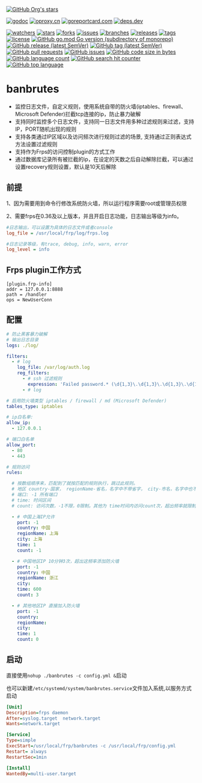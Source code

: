 [comment]: <> (dtapps)
[![GitHub Org's stars](https://img.shields.io/github/stars/zngw)](https://github.com/zngw)

[comment]: <> (go)
[![godoc](https://pkg.go.dev/badge/github.com/arthur/banbrutes?status.svg)](https://pkg.go.dev/github.com/arthur/banbrutes)
[![oproxy.cn](https://goproxy.cn/stats/github.com/arthur/banbrutes/badges/download-count.svg)](https://goproxy.cn/stats/github.com/arthur/banbrutes)
[![goreportcard.com](https://goreportcard.com/badge/github.com/arthur/banbrutes)](https://goreportcard.com/report/github.com/arthur/banbrutes)
[![deps.dev](https://img.shields.io/badge/deps-go-red.svg)](https://deps.dev/go/github.com%2Fdtapps%2Fgo-ssh-tunnel)

[comment]: <> (github.com)
[![watchers](https://badgen.net/github/watchers/zngw/banbrutes)](https://github.com/arthur/banbrutes/watchers)
[![stars](https://badgen.net/github/stars/zngw/banbrutes)](https://github.com/arthur/banbrutes/stargazers)
[![forks](https://badgen.net/github/forks/zngw/banbrutes)](https://github.com/arthur/banbrutes/network/members)
[![issues](https://badgen.net/github/issues/zngw/banbrutes)](https://github.com/arthur/banbrutes/issues)
[![branches](https://badgen.net/github/branches/zngw/banbrutes)](https://github.com/arthur/banbrutes/branches)
[![releases](https://badgen.net/github/releases/zngw/banbrutes)](https://github.com/arthur/banbrutes/releases)
[![tags](https://badgen.net/github/tags/zngw/banbrutes)](https://github.com/arthur/banbrutes/tags)
[![license](https://badgen.net/github/license/zngw/banbrutes)](https://github.com/arthur/banbrutes/blob/master/LICENSE)
[![GitHub go.mod Go version (subdirectory of monorepo)](https://img.shields.io/github/go-mod/go-version/zngw/banbrutes)](https://github.com/arthur/banbrutes)
[![GitHub release (latest SemVer)](https://img.shields.io/github/v/release/zngw/banbrutes)](https://github.com/arthur/banbrutes/releases)
[![GitHub tag (latest SemVer)](https://img.shields.io/github/v/tag/zngw/banbrutes)](https://github.com/arthur/banbrutes/tags)
[![GitHub pull requests](https://img.shields.io/github/issues-pr/zngw/banbrutes)](https://github.com/arthur/banbrutes/pulls)
[![GitHub issues](https://img.shields.io/github/issues/zngw/banbrutes)](https://github.com/arthur/banbrutes/issues)
[![GitHub code size in bytes](https://img.shields.io/github/languages/code-size/zngw/banbrutes)](https://github.com/arthur/banbrutes)
[![GitHub language count](https://img.shields.io/github/languages/count/zngw/banbrutes)](https://github.com/arthur/banbrutes)
[![GitHub search hit counter](https://img.shields.io/github/search/zngw/banbrutes/go)](https://github.com/arthur/banbrutes)
[![GitHub top language](https://img.shields.io/github/languages/top/zngw/banbrutes)](https://github.com/arthur/banbrutes)

# banbrutes
* 监控日志文件，自定义规则，使用系统自带的防火墙(iptables、firewall、Microsoft Defender)拦截tcp连接的ip，防止暴力破解
* 支持同时监控多个日志文件，支持同一日志文件用多种过滤规则来过滤，支持IP，PORT随机出现的规则
* 支持各类通过IP区域以及访问频次进行规则过滤的场景, 支持通过正则表达式方法设置过滤规则
* 支持作为Frps的访问控制plugin的方式工作
* 通过数据库记录所有被拦截的ip，在设定的天数之后自动解除拦截，可以通过设置recovery规则设置，默认是10天后解除


## 前提
1、因为需要用到命令行修改系统防火墙，所以运行程序需要root或管理员权限

2、需要frps在0.36及以上版本，并且开启日志功能，日志输出等级为info。
```ini
#日志输出，可以设置为具体的日志文件或者console
log_file = /usr/local/frp/log/frps.log

#日志记录等级，有trace, debug, info, warn, error
log_level = info
```

## Frps plugin工作方式
```
[plugin.frp-info]
addr = 127.0.0.1:8888
path = /handler
ops = NewUserConn
```


## 配置

```yaml
# 防止黑客暴力破解
# 输出日志目录
logs: ./log/

filters:
  - # log
    log_file: /var/log/auth.log
    reg_filters: 
      - # ssh 过滤规则
        expression: 'Failed password.* (\d{1,3}\.\d{1,3}\.\d{1,3}\.\d{1,3})\s+port\s+(\d+)'
      - # log

# 启用防火墙类型 iptables / firewall / md (Microsoft Defender)
tables_type: iptables

# ip白名单:
allow_ip:
  - 127.0.0.1

# 端口白名单
allow_port:
  - 80
  - 443

# 规则访问
rules:

  # 按数组顺序来，匹配到了就按匹配的规则执行，跳过此规则。
  # 地区 country-国家， regionName-省名，名字中不带省字， city-市名，名字中也不带市字
  # 端口: -1 所有端口
  # time: 时间区间
  # count: 访问次数，-1不限，0限制。其他为 time时间内访问count次，超出频率就限制

  - # 中国上海IP允许
    port: -1
    country: 中国
    regionName: 上海
    city: 上海
    time: 1
    count: -1

  - # 中国地区IP 10分钟3次，超出这频率添加防火墙
    port: -1
    country: 中国
    regionName: 浙江
    city:
    time: 600
    count: 3

  - # 其他地区IP 直接加入防火墙
    port: -1
    country:
    regionName:
    city:
    time: 1
    count: 0
```

## 启动
直接使用`nohup ./banbrutes -c config.yml &`启动

也可以新建`/etc/systemd/system/banbrutes.service`文件加入系统,以服务方式启动
```ini
[Unit]
Description=frps daemon
After=syslog.target  network.target
Wants=network.target

[Service]
Type=simple
ExecStart=/usr/local/frp/banbrutes -c /usr/local/frp/config.yml
Restart= always
RestartSec=1min

[Install]
WantedBy=multi-user.target

```


